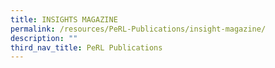 ```yaml
---
title: INSIGHTS MAGAZINE
permalink: /resources/PeRL-Publications/insight-magazine/
description: ""
third_nav_title: PeRL Publications
---
```

